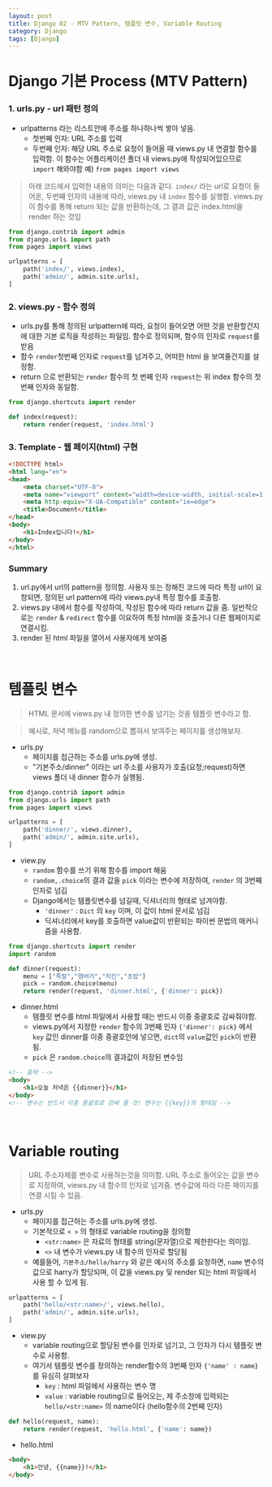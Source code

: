 ```yaml
---
layout: post
title: Django 02 - MTV Pattern, 템플릿 변수, Variable Routing
category: Django
tags: [Django]
---
```



# Django 기본 Process (MTV Pattern)

### 1. urls.py - url 패턴 정의

- urlpatterns 라는 리스트안에 주소를 하나하나씩 쌓아 넣음.  
  - 첫번째 인자: URL 주소를 입력
  - 두번째 인자: 해당 URL 주소로 요청이 들어올 때 views.py 내 연결할 함수를 입력함. 이 함수는 어플리케이션 폴더 내 views.py에 작성되어있으므로 `import` 해와야함 예) `from pages import views` 

> 아래 코드에서 입력한 내용의 의미는 다음과 같다.
> `index/` 라는 url로 요청이 들어온, 두번째 인자의 내용에 따라, views.py 내 `index` 함수를 실행함. views.py이 함수를 통해 return 되는 값을 반환하는데, 그 결과 값은 index.html을 render 하는 것임

```python
from django.contrib import admin
from django.urls import path
from pages import views

urlpatterns = [
    path('index/', views.index),
    path('admin/', admin.site.urls),
]
```



### 2. views.py - 함수 정의

- urls.py를 통해 정의된 urlpattern에 따라, 요청이 들어오면 어떤 것을 반환할건지에 대한 기본 로직을 작성하는 파일임. 함수로 정의되며, 함수의 인자로 `request`를 받음
- 함수 `render`첫번째 인자로  `request`를 넘겨주고, 어떠한 html 을 보여줄건지를 설정함. 
- return 으로 반환되는 `render` 함수의 첫 번째 인자 `request`는 위 index 함수의 첫번째 인자와 동일함.

```python
from django.shortcuts import render

def index(request):
    return render(request, 'index.html')
```



### 3. Template -  웹 페이지(html) 구현

```html
<!DOCTYPE html>
<html lang="en">
<head>
    <meta charset="UTF-8">
    <meta name="viewport" content="width=device-width, initial-scale=1.0">
    <meta http-equiv="X-UA-Compatible" content="ie=edge">
    <title>Document</title>
</head>
<body>
    <h1>Index입니다!</h1>
</body>
</html>
```



### Summary

1. url.py에서 url의 pattern을 정의함. 사용자 또는 정해진 코드에 따라 특정 url이 요청되면, 정의된 url pattern에 따라 views.py내 특정 함수를 호출함.
2. views.py 내에서 함수를 작성하여, 작성된 함수에 따라 return 값을 줌. 일반적으로는 `render` & `redirect` 함수를 이요하여 특정 html을 호출거나 다른 웹페이지로 연결시킴.
3. render 된 html 파일을 열어서 사용자에게 보여줌


<br>

# 템플릿 변수

> HTML 문서에 views.py 내 정의한 변수를 넘기는 것을 템플릿 변수라고 함.


> 예시로,  저녁 메뉴를 random으로 뽑혀서 보여주는 페이지를 생성해보자.



- urls.py
  - 페이지를 접근하는 주소를 urls.py에 생성.  
  - "기본주소/dinner" 이라는 url 주소를 사용자가 호출(요청;request)하면 views 폴더 내 dinner 함수가 실행됨.

```python
from django.contrib import admin
from django.urls import path
from pages import views

urlpatterns = [
    path('dinner/', views.dinner),
    path('admin/', admin.site.urls),
]
```



- view.py
  - `random` 함수를 쓰기 위해 함수를 import  해움
  - `random,.choice`의 결과 값을 `pick` 이라는 변수에 저장하여, `render` 의 3번째 인자로 넘김
  - Django에서는 템플릿변수를 넘길때, 딕셔너리의 형태로 넘겨야함.
    - `'dinner'` : `Dict` 의 `key` 이며,  이 값이 html 문서로 넘김
    - 딕셔너리에서 key를 호출하면 value값이 반환되는 파이썬 문법의 매커니즘을 사용함.

```python
from django.shortcuts import render
import random

def dinner(request):
    menu = ["족발","햄버거","치킨","초밥"]
    pick = random.choice(menu)
    return render(request, 'dinner.html', {'dinner': pick})    
```



- dinner.html
  - 템플릿 변수를 html 파일에서 사용할 때는 반드시 이중 중괄호로 감싸줘야함.
  - views.py에서 지정한 `render` 함수의 3번째 인자 `{'dinner': pick}` 에서 `key` 값인 dinner를  이중 중괄호안에 넣으면, `dict`의 `value`값인  `pick`이 반환됨.
  - `pick` 은 `random.choice`의 결과값이 저장된 변수임

```html
<!-- 중략 -->
<body>
    <h1>오늘 저녁은 {{dinner}}</h1>
</body>
<!-- 변수는 반드시 이중 중괄호로 감싸 줄 것! 변수는 {{key}}의 형태임 -->
```

<br>

# Variable routing

> URL 주소자체를 변수로 사용하는것을 의미함. URL 주소로 들어오는 값을 변수로 지정하여, views.py 내 함수의 인자로 넘겨줌.  변수값에 따라 다른 페이지를 연결 시킬 수 있음.



- urls.py
  - 페이지를 접근하는 주소를 urls.py에 생성. 
  - 기본적으로 `< >` 의 형태로 variable routing을 정의함
    - `<str:name>` 은 자료의 형태를 string(문자열)으로 제한한다는 의미임. 
    - `<>` 내 변수가 views.py 내 함수의 인자로 할당됨
  - 예를들어, `기본주소/hello/harry` 와 같은 예시의 주소를 요청하면, `name` 변수의 값으로 harry가 할당되며, 이 값을 views.py 및 render 되는 html 파일에서 사용 할 수 있게 됨.

```python
urlpatterns = [
    path('hello/<str:name>/', views.hello),
    path('admin/', admin.site.urls),
]
```



- view.py
  - variable routing으로 할당된 변수를 인자로 넘기고, 그 인자가 다시 템플릿 변수로 사용함.
  - 여기서 템플릿 변수를 정의하는 render함수의 3번째 인자 `{'name' : name}` 를 유심히 살펴보자
    - `key` : html 파일에서 사용하는 변수 명
    - `value` : variable routing으로 들어오는, 제 주소창에 입력되는 `hello/<str:name>` 의 name이다 (hello함수의 2번째 인자)

```python
def hello(request, name):
    return render(request, 'hello.html', {'name': name})
```



- hello.html

```html
<body>
    <h1>안녕, {{name}}!</h1>
</body>
```


